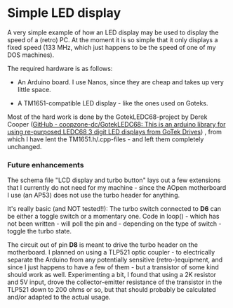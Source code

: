 # Simple LED display

A very simple example of how an LED display may be used to display the speed of a (retro) PC. At the moment it is so simple that it only displays a fixed speed (133 MHz, which just happens to be the speed of one of my DOS machines). 

The required hardware is as follows:

* An Arduino board. I use Nanos, since they are cheap and takes up very little space.

* A TM1651-compatible LED display - like the ones used on Goteks.

Most of the hard work is done by the GotekLEDC68-project by Derek Cooper ([GitHub - coopzone-dc/GotekLEDC68: This is an arduino library for using re-purposed LEDC68 3 digit LED displays from GoTek Drives](https://github.com/coopzone-dc/GotekLEDC68)) , from which I have lent the TM1651.h/.cpp-files - and left them completely unchanged. 

### Future enhancements

The schema file "LCD display and turbo button" lays out a few extensions that I currently do not need for my machine - since the AOpen motherboard I use (an AP53) does not use the turbo header for anything. 

It's really basic (and NOT tested!!): The turbo switch connected to **D6** can be either a toggle switch or a momentary one. Code in loop() - which has not been written - will poll the pin and - depending on the type of switch - toggle the turbo state. 

The circuit out of pin **D8** is meant to drive the turbo header on the motherboard. I planned on using a TLP521 optic coupler - to electrically separate the Arduino from any potentially sensitive (retro-)equipment, and since I just happens to have a few of them - but a transistor of some kind should work as well. Experimenting a bit, I found that using a 2K resistor and 5V input, drove the collector-emitter resistance of the transistor in the TLP521 down to 200 ohms or so, but that should probably be calculated and/or adapted to the actual usage.


